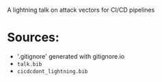 A lightning talk on attack vectors for CI/CD pipelines

# Sources:

- '.gitignore' generated with gitignore.io
- `talk.bib`
- `cicdcdont_lightning.bib`
